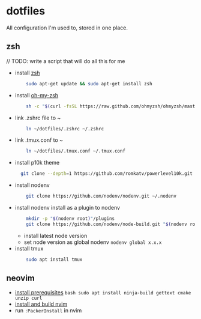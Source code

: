 # dotfiles
All configuration I'm used to, stored in one place.

## zsh
// TODO: write a script that will do all this for me

- install [zsh](https://www.zsh.org/)
    ```bash
        sudo apt-get update && sudo apt-get install zsh
    ```
- install [oh-my-zsh](https://ohmyz.sh/)
    ```bash
        sh -c "$(curl -fsSL https://raw.github.com/ohmyzsh/ohmyzsh/master/tools/install.sh)"
    ```
- link .zshrc file to ~
    ```bash
        ln ~/dotfiles/.zshrc ~/.zshrc
    ```
- link .tmux.conf to ~
    ```bash
        ln ~/dotfiles/.tmux.conf ~/.tmux.conf
    ```
- install p10k theme
    ```bash
      git clone --depth=1 https://github.com/romkatv/powerlevel10k.git ${ZSH_CUSTOM:-$HOME/.oh-my-zsh/custom}/themes/powerlevel10k
    ```
- install nodenv
    ```bash
        git clone https://github.com/nodenv/nodenv.git ~/.nodenv
    ```
- install nodenv install as a plugin to nodenv
    ```bash
        mkdir -p "$(nodenv root)"/plugins
        git clone https://github.com/nodenv/node-build.git "$(nodenv root)"/plugins/node-build
    ```
    - install latest node version
    - set node version as global nodenv `nodenv global x.x.x`
- install tmux
    ```bash
        sudo apt install tmux
    ```

## neovim
- [install prerequisites](https://github.com/neovim/neovim/wiki/Building-Neovim#build-prerequisites)
      ```bash
          sudo apt install ninja-build gettext cmake unzip curl
      ```
- [install and build nvim](https://github.com/neovim/neovim/blob/master/BUILD.md#quick-start)
- run `:PackerInstall` in nvim

